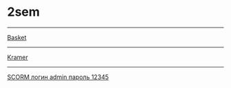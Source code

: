 # 2sem
***
[Basket](https://codepen.io/botasyamaus/pen/rwOKWY)
***
[Kramer](https://jsfiddle.net/botasyamaus/Ly04f50b/10/)
***
[SCORM логин admin пароль 12345](https://botasyamaus.moodlecloud.com/course/view.php?id=3#section-1)
